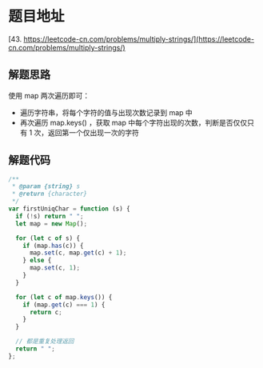 # 题目地址

[43. https://leetcode-cn.com/problems/multiply-strings/](https://leetcode-cn.com/problems/multiply-strings/)

## 解题思路

使用 map 两次遍历即可：

- 遍历字符串，将每个字符的值与出现次数记录到 map 中
- 再次遍历 map.keys() ，获取 map 中每个字符出现的次数，判断是否仅仅只有 1 次，返回第一个仅出现一次的字符

## 解题代码

```js
/**
 * @param {string} s
 * @return {character}
 */
var firstUniqChar = function (s) {
  if (!s) return " ";
  let map = new Map();

  for (let c of s) {
    if (map.has(c)) {
      map.set(c, map.get(c) + 1);
    } else {
      map.set(c, 1);
    }
  }

  for (let c of map.keys()) {
    if (map.get(c) === 1) {
      return c;
    }
  }

  // 都是重复处理返回
  return " ";
};
```
